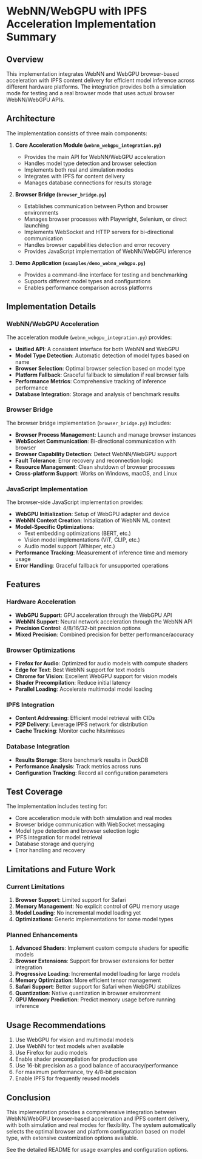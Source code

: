 # WebNN/WebGPU with IPFS Acceleration Implementation Summary

## Overview

This implementation integrates WebNN and WebGPU browser-based acceleration with IPFS content delivery for efficient model inference across different hardware platforms. The integration provides both a simulation mode for testing and a real browser mode that uses actual browser WebNN/WebGPU APIs.

## Architecture

The implementation consists of three main components:

1. **Core Acceleration Module (`webnn_webgpu_integration.py`)**
   - Provides the main API for WebNN/WebGPU acceleration
   - Handles model type detection and browser selection
   - Implements both real and simulation modes
   - Integrates with IPFS for content delivery
   - Manages database connections for results storage

2. **Browser Bridge (`browser_bridge.py`)**
   - Establishes communication between Python and browser environments
   - Manages browser processes with Playwright, Selenium, or direct launching
   - Implements WebSocket and HTTP servers for bi-directional communication
   - Handles browser capabilities detection and error recovery
   - Provides JavaScript implementation of WebNN/WebGPU inference

3. **Demo Application (`examples/demo_webnn_webgpu.py`)**
   - Provides a command-line interface for testing and benchmarking
   - Supports different model types and configurations
   - Enables performance comparison across platforms

## Implementation Details

### WebNN/WebGPU Acceleration

The acceleration module (`webnn_webgpu_integration.py`) provides:

- **Unified API**: A consistent interface for both WebNN and WebGPU
- **Model Type Detection**: Automatic detection of model types based on name
- **Browser Selection**: Optimal browser selection based on model type
- **Platform Fallback**: Graceful fallback to simulation if real browser fails
- **Performance Metrics**: Comprehensive tracking of inference performance
- **Database Integration**: Storage and analysis of benchmark results

### Browser Bridge

The browser bridge implementation (`browser_bridge.py`) includes:

- **Browser Process Management**: Launch and manage browser instances
- **WebSocket Communication**: Bi-directional communication with browser
- **Browser Capability Detection**: Detect WebNN/WebGPU support
- **Fault Tolerance**: Error recovery and reconnection logic
- **Resource Management**: Clean shutdown of browser processes
- **Cross-platform Support**: Works on Windows, macOS, and Linux

### JavaScript Implementation

The browser-side JavaScript implementation provides:

- **WebGPU Initialization**: Setup of WebGPU adapter and device
- **WebNN Context Creation**: Initialization of WebNN ML context
- **Model-Specific Optimizations**:
  - Text embedding optimizations (BERT, etc.)
  - Vision model implementations (ViT, CLIP, etc.)
  - Audio model support (Whisper, etc.)
- **Performance Tracking**: Measurement of inference time and memory usage
- **Error Handling**: Graceful fallback for unsupported operations

## Features

### Hardware Acceleration

- **WebGPU Support**: GPU acceleration through the WebGPU API
- **WebNN Support**: Neural network acceleration through the WebNN API
- **Precision Control**: 4/8/16/32-bit precision options
- **Mixed Precision**: Combined precision for better performance/accuracy

### Browser Optimizations

- **Firefox for Audio**: Optimized for audio models with compute shaders
- **Edge for Text**: Best WebNN support for text models
- **Chrome for Vision**: Excellent WebGPU support for vision models
- **Shader Precompilation**: Reduce initial latency
- **Parallel Loading**: Accelerate multimodal model loading

### IPFS Integration

- **Content Addressing**: Efficient model retrieval with CIDs
- **P2P Delivery**: Leverage IPFS network for distribution
- **Cache Tracking**: Monitor cache hits/misses

### Database Integration

- **Results Storage**: Store benchmark results in DuckDB
- **Performance Analysis**: Track metrics across runs
- **Configuration Tracking**: Record all configuration parameters

## Test Coverage

The implementation includes testing for:

- Core acceleration module with both simulation and real modes
- Browser bridge communication with WebSocket messaging
- Model type detection and browser selection logic
- IPFS integration for model retrieval
- Database storage and querying
- Error handling and recovery

## Limitations and Future Work

### Current Limitations

1. **Browser Support**: Limited support for Safari
2. **Memory Management**: No explicit control of GPU memory usage
3. **Model Loading**: No incremental model loading yet
4. **Optimizations**: Generic implementations for some model types

### Planned Enhancements

1. **Advanced Shaders**: Implement custom compute shaders for specific models
2. **Browser Extensions**: Support for browser extensions for better integration
3. **Progressive Loading**: Incremental model loading for large models
4. **Memory Optimization**: More efficient tensor management 
5. **Safari Support**: Better support for Safari when WebGPU stabilizes
6. **Quantization**: Native quantization in browser environment
7. **GPU Memory Prediction**: Predict memory usage before running inference

## Usage Recommendations

1. Use WebGPU for vision and multimodal models
2. Use WebNN for text models when available
3. Use Firefox for audio models
4. Enable shader precompilation for production use
5. Use 16-bit precision as a good balance of accuracy/performance
6. For maximum performance, try 4/8-bit precision
7. Enable IPFS for frequently reused models

## Conclusion

This implementation provides a comprehensive integration between WebNN/WebGPU browser-based acceleration and IPFS content delivery, with both simulation and real modes for flexibility. The system automatically selects the optimal browser and platform configuration based on model type, with extensive customization options available.

See the detailed README for usage examples and configuration options.